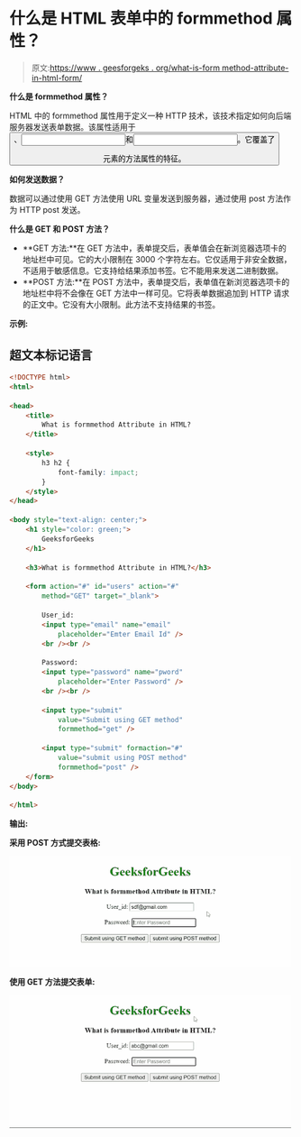 # 什么是 HTML 表单中的 formmethod 属性？

> 原文:[https://www . geesforgeks . org/what-is-form method-attribute-in-html-form/](https://www.geeksforgeeks.org/what-is-formmethod-attribute-in-html-form/)

**什么是 formmethod 属性？**

HTML 中的 formmethod 属性用于定义一种 HTTP 技术，该技术指定如何向后端服务器发送表单数据。该属性适用于<button>、<input type="“submit”">和<input type="”image”">。它覆盖了

<form>元素的方法属性的特征。</form></button> 

**如何发送数据？**

数据可以通过使用 GET 方法使用 URL 变量发送到服务器，通过使用 post 方法作为 HTTP post 发送。

**什么是 GET 和 POST 方法？**

*   **GET 方法:**在 GET 方法中，表单提交后，表单值会在新浏览器选项卡的地址栏中可见。它的大小限制在 3000 个字符左右。它仅适用于非安全数据，不适用于敏感信息。它支持给结果添加书签。它不能用来发送二进制数据。
*   **POST 方法:**在 POST 方法中，表单提交后，表单值在新浏览器选项卡的地址栏中将不会像在 GET 方法中一样可见。它将表单数据追加到 HTTP 请求的正文中。它没有大小限制。此方法不支持结果的书签。

**示例:**

## 超文本标记语言

```html
<!DOCTYPE html>
<html>

<head>
    <title>
        What is formmethod Attribute in HTML?
    </title>

    <style>
        h3 h2 {
            font-family: impact;
        }
    </style>
</head>

<body style="text-align: center;">
    <h1 style="color: green;">
        GeeksforGeeks
    </h1>

    <h3>What is formmethod Attribute in HTML?</h3>

    <form action="#" id="users" action="#" 
        method="GET" target="_blank">

        User_id:
        <input type="email" name="email" 
            placeholder="Emter Email Id" />
        <br /><br />

        Password:
        <input type="password" name="pword" 
            placeholder="Enter Password" />
        <br /><br />

        <input type="submit" 
            value="Submit using GET method" 
            formmethod="get" />

        <input type="submit" formaction="#" 
            value="submit using POST method" 
            formmethod="post" />
    </form>
</body>

</html>
```

**输出:**

**采用 POST 方式提交表格:**

![](img/9a76505102510d7be67a774990a55e3a.png)

**使用 GET 方法提交表单:**

![](img/ed275d37b5e54fb75f79d7c02de3d301.png)
